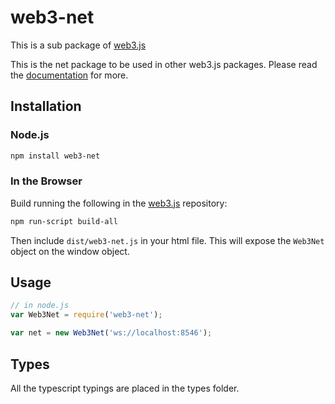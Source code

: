 # web3-net

This is a sub package of [web3.js][repo]

This is the net package to be used in other web3.js packages.
Please read the [documentation][docs] for more.

## Installation

### Node.js

```bash
npm install web3-net
```

### In the Browser

Build running the following in the [web3.js][repo] repository:

```bash
npm run-script build-all
```

Then include `dist/web3-net.js` in your html file.
This will expose the `Web3Net` object on the window object.

## Usage

```js
// in node.js
var Web3Net = require('web3-net');

var net = new Web3Net('ws://localhost:8546');
```

## Types

All the typescript typings are placed in the types folder.

[docs]: http://web3js.readthedocs.io/en/1.0/
[repo]: https://github.com/ethereum/web3.js
